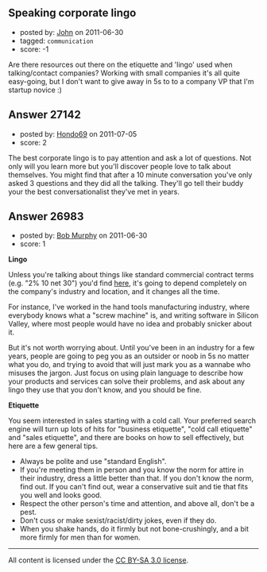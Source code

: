 ## Speaking corporate lingo

- posted by: [John](https://stackexchange.com/users/-1/10955-john) on 2011-06-30
- tagged: `communication`
- score: -1

Are there resources out there on the etiquette and 'lingo' used when talking/contact companies? Working with small companies it's all quite easy-going, but I don't want to give away in 5s to to a company VP that I'm startup novice :)


## Answer 27142

- posted by: [Hondo69](https://stackexchange.com/users/-1/11716-hondo69) on 2011-07-05
- score: 2

The best corporate lingo is to pay attention and ask a lot of questions.  Not only will you learn more but you'll discover people love to talk about themselves.  You might find that after a 10 minute conversation you've only asked 3 questions and they did all the talking.  They'll go tell their buddy your the best conversationalist they've met in years.


## Answer 26983

- posted by: [Bob Murphy](https://stackexchange.com/users/-1/5778-bob-murphy) on 2011-06-30
- score: 1

<p><strong>Lingo</strong></p>

<p>Unless you're talking about things like standard commercial contract terms (e.g. "2% 10 net 30") you'd find <a href="http://www.dummies.com/store/product/Small-Business-For-Dummies-3rd-Edition.productCd-0470177470.html" rel="nofollow">here</a>, it's going to depend completely on the company's industry and location, and it changes all the time.</p>

<p>For instance, I've worked in the hand tools manufacturing industry, where everybody knows what a "screw machine" is, and writing software in Silicon Valley, where most people would have no idea and probably snicker about it.</p>

<p>But it's not worth worrying about. Until you've been in an industry for a few years, people are going to peg you as an outsider or noob in 5s no matter what you do, and trying to avoid that will just mark you as a wannabe who misuses the jargon. Just focus on using plain language to describe how your products and services can solve their problems, and ask about any lingo they use that you don't know, and you should be fine.</p>

<p><strong>Etiquette</strong></p>

<p>You seem interested in sales starting with a cold call. Your preferred search engine will turn up lots of hits for "business etiquette", "cold call etiquette" and "sales etiquette", and there are books on how to sell effectively, but here are a few general tips.</p>

<ul>
<li>Always be polite and use "standard English".</li>
<li>If you're meeting them in person and you know the norm for attire in their industry, dress a little better than that. If you don't know the norm, find out. If you can't find out, wear a conservative suit and tie that fits you well and looks good.</li>
<li>Respect the other person's time and attention, and above all, don't be a pest.</li>
<li>Don't cuss or make sexist/racist/dirty jokes, even if they do.</li>
<li>When you shake hands, do it firmly but not bone-crushingly, and a bit more firmly for men than for women.</li>
</ul>




---

All content is licensed under the [CC BY-SA 3.0 license](https://creativecommons.org/licenses/by-sa/3.0/).
